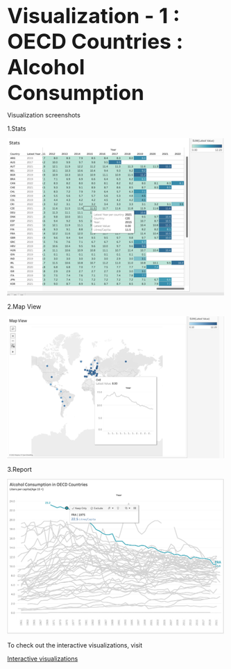 <font size = 12>**Visualization - 1 : OECD Countries : Alcohol Consumption**</font>

Visualization screenshots

1.Stats

<img src="stats.png" alt="Stats" width="500" />

2.Map View

<img src="map_view.png" alt="Map" width="500" />

3.Report

<img src="final_report.png" alt="Report" width="500" />

To check out the interactive visualizations, visit

[Interactive visualizations](https://public.tableau.com/app/profile/harshitha.b.nagaraj)


